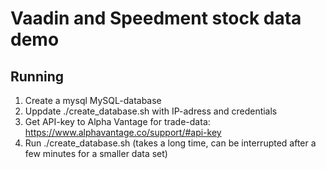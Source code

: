 # Vaadin and Speedment stock data demo

## Running
1. Create a mysql MySQL-database
2. Uppdate ./create_database.sh with IP-adress and credentials
3. Get API-key to Alpha Vantage for trade-data: https://www.alphavantage.co/support/#api-key
4. Run ./create_database.sh <API-KEY> (takes a long time, can be interrupted after a few minutes for a smaller data set)